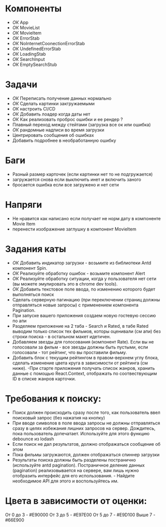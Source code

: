 # Компоненты

- *ОК* App
- *ОК* MovieList
- *ОК* MovieItem
- *ОК* ErrorStab
- *ОК* NoInternetCoonectionErrorStab
- *ОК* UndefinedErrorStab
- *ОК* LoadingStab
- *ОК* SearchInput
- *ОК* EmptySearchStub

# Задачи

- *ОК* Переписать получение данных нормально 
- *ОК* Сделать картинки закгружаемыми
- *ОК* настроить CI/CD
- *ОК* Добавить лоадер когда даты нет 
- *ОК* Как реализовать проброс ошибки и ее рендер ?
- Плавный переход между стейтами (загрузка все ок или ошибка)
- *ОК* рандомные надписи во время загрузки
- Центрировать сообщения об ошибках
- Добавить подробнее в необработанную ошибку

# Баги

- Разный размер карточек (если картинки нет то не подгружается)
- загружается снова если выключить инет и включить заного 
- бросается ошибка если все загружено и нет сети 

# Напряги 

- Не нравится как написано если получает не норм дату в компоненте Movie Item
- перенести изображение заглушку в компонент MovieItem

# Задания каты

- *ОК* Добавить индикатор загрузки - возьмите из библиотеки Antd компонент Spin.
- *ОК* Реализуйте обработку ошибок - возьмите компонент Alert
- *ОК* Реализуйте обработку ситуации, когда у пользователя нет сети (вы можете эмулировать это в chrome dev tools).
- *ОК* Добавить текстовое поле ввода, по изменению которого будет выполняться поиск
- Сделать серверную пагинацию (при переключении страниц должны отправляться новые запросы) с применением компонента Pagination.
- При запуске вашего приложения создаем новую гостевую сессию по апи
- Разделяем приложение на 2 таба - Search и Rated, в табе Rated выводим только список тех фильмов, которы оценивали (см апи) без строки поиска - в остальном макет идетичен.
- Добавляем звезды для голосования (компонент Rate). Если вы не голосовали за фильм - все звезды должны быть пустыми, если голосовали - тот рейтинг, что вы проставили фильму.
- Добавить блок с текущим рейтингом в правом-верхнем углу блока, сделать изменение цвета круга в зависимости от рейтинга (см ниже).
-При старте приложения получать список жанров, хранить данные с помощью React.Context, отображать по соотвествующим ID в списке жанров карточки.

# Требования к поиску:

- Поиск должен происходить сразу после того, как пользователь ввел поисковый запрос (без нажатия на кнопку)
- При вводе символов в поле ввода запросы не должны отправляться сразу в целях избежания лишних запросов на сервер. Дождитесь, пока пользователь допечатает. Используйте для этого функцию debounce из lodash
- Если поиск не дал результатов, должно отображаться сообщение об этом
- Пока фильмы загружаются, должен отображаться спиннер загрузки
- Результаты поиска должны быть разделены постранично (используйте antd pagination). Постраничное деление данных (pagination) реализовывается на сервере, вам лишь нужно отобразить интерфейс для его использования. - Найдите необходимое API для этого и воспользуйтесь им.

# Цвета в зависимости от оценки:

От 0 до 3 - #E90000
От 3 до 5 - #E97E00
От 5 до 7 - #E9D100
Выше 7 - #66E900
